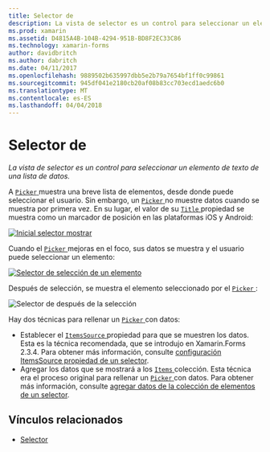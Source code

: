 ```yaml
---
title: Selector de
description: La vista de selector es un control para seleccionar un elemento de texto de una lista de datos.
ms.prod: xamarin
ms.assetid: D4815A4B-104B-4294-951B-BD8F2EC33C86
ms.technology: xamarin-forms
author: davidbritch
ms.author: dabritch
ms.date: 04/11/2017
ms.openlocfilehash: 9889502b635997dbb5e2b79a7654bf1ff0c99861
ms.sourcegitcommit: 945df041e2180cb20af08b83cc703ecd1aedc6b0
ms.translationtype: MT
ms.contentlocale: es-ES
ms.lasthandoff: 04/04/2018
---
```

# <a name="picker"></a>Selector de

_La vista de selector es un control para seleccionar un elemento de texto de una lista de datos._

A [ `Picker` ](https://developer.xamarin.com/api/type/Xamarin.Forms.Picker/) muestra una breve lista de elementos, desde donde puede seleccionar el usuario. Sin embargo, un [ `Picker` ](https://developer.xamarin.com/api/type/Xamarin.Forms.Picker/) no muestre datos cuando se muestra por primera vez. En su lugar, el valor de su [ `Title` ](https://developer.xamarin.com/api/property/Xamarin.Forms.Picker.Title/) propiedad se muestra como un marcador de posición en las plataformas iOS y Android:

[![](images/picker-initial.png "Inicial selector mostrar")](images/picker-initial-large.png#lightbox "inicial de la presentación de selector")

Cuando el [ `Picker` ](https://developer.xamarin.com/api/type/Xamarin.Forms.Picker/) mejoras en el foco, sus datos se muestra y el usuario puede seleccionar un elemento:

[![](images/picker-selection.png "Selector de selección de un elemento")](images/picker-selection-large.png#lightbox "selector de selección de un elemento")

Después de selección, se muestra el elemento seleccionado por el [ `Picker` ](https://developer.xamarin.com/api/type/Xamarin.Forms.Picker/):

![](images/picker-after-selection.png "Selector de después de la selección")

Hay dos técnicas para rellenar un [ `Picker` ](https://developer.xamarin.com/api/type/Xamarin.Forms.Picker/) con datos:

- Establecer el [ `ItemsSource` ](https://developer.xamarin.com/api/property/Xamarin.Forms.Picker.ItemsSource/) propiedad para que se muestren los datos. Esta es la técnica recomendada, que se introdujo en Xamarin.Forms 2.3.4. Para obtener más información, consulte [configuración ItemsSource propiedad de un selector](populating-itemssource.md).
- Agregar los datos que se mostrará a los [ `Items` ](https://developer.xamarin.com/api/property/Xamarin.Forms.Picker.Items/) colección. Esta técnica era el proceso original para rellenar un [ `Picker` ](https://developer.xamarin.com/api/type/Xamarin.Forms.Picker/) con datos. Para obtener más información, consulte [agregar datos de la colección de elementos de un selector](populating-items.md).


## <a name="related-links"></a>Vínculos relacionados

- [Selector](https://developer.xamarin.com/api/type/Xamarin.Forms.Picker/)
